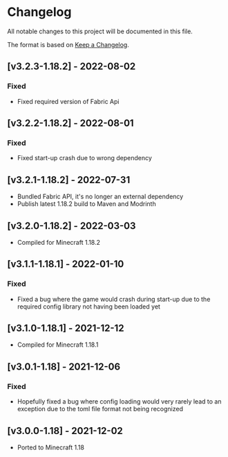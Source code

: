 # Changelog
All notable changes to this project will be documented in this file.

The format is based on [Keep a Changelog].

## [v3.2.3-1.18.2] - 2022-08-02
### Fixed
- Fixed required version of Fabric Api

## [v3.2.2-1.18.2] - 2022-08-01
### Fixed
- Fixed start-up crash due to wrong dependency

## [v3.2.1-1.18.2] - 2022-07-31
- Bundled Fabric API, it's no longer an external dependency
- Publish latest 1.18.2 build to Maven and Modrinth

## [v3.2.0-1.18.2] - 2022-03-03
- Compiled for Minecraft 1.18.2

## [v3.1.1-1.18.1] - 2022-01-10
### Fixed
- Fixed a bug where the game would crash during start-up due to the required config library not having been loaded yet

## [v3.1.0-1.18.1] - 2021-12-12
- Compiled for Minecraft 1.18.1

## [v3.0.1-1.18] - 2021-12-06
### Fixed
- Hopefully fixed a bug where config loading would very rarely lead to an exception due to the toml file format not being recognized

## [v3.0.0-1.18] - 2021-12-02
- Ported to Minecraft 1.18

[Keep a Changelog]: https://keepachangelog.com/en/1.0.0/